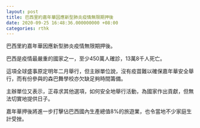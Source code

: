 ```yaml
---
layout: post
title: 巴西里約嘉年華因應新型肺炎疫情無限期押後
date: 2020-09-25 16:48:36.000000000 +08:00
categories: rthk
---
```


巴西里約嘉年華因應新型肺炎疫情無限期押後。

巴西是疫情最嚴重的國家之一，至少450萬人確診，13萬8千人死亡。

這項全球盛事原定明年二月舉行，但主辦單位說，沒有疫苗難以確保嘉年華安全舉行，而有份參與的森巴舞學校亦欠缺足夠時間籌備。

主辦單位又表示，正尋求其他選項，如何安全地舉行活動，為國家作出貢獻，但無法切實地提供日子。

嘉年華押後將進一步打擊佔巴西國內生產總值8%的旅遊業，也令當地不少家庭生計受挫。
